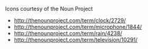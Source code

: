 Icons courtesy of the Noun Project
- http://thenounproject.com/term/clock/2729/
- http://thenounproject.com/term/microphone/1844/
- http://thenounproject.com/term/rain/4238/
- http://thenounproject.com/term/television/10291/
